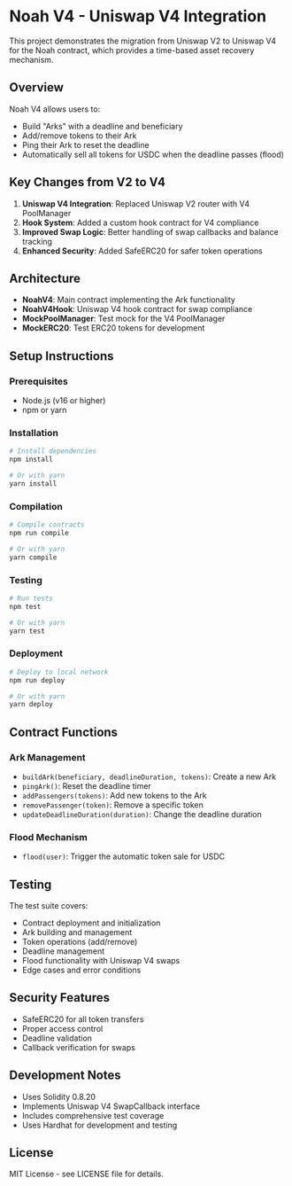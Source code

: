 # Noah V4 - Uniswap V4 Integration

This project demonstrates the migration from Uniswap V2 to Uniswap V4 for the Noah contract, which provides a time-based asset recovery mechanism.

## Overview

Noah V4 allows users to:
- Build "Arks" with a deadline and beneficiary
- Add/remove tokens to their Ark
- Ping their Ark to reset the deadline
- Automatically sell all tokens for USDC when the deadline passes (flood)

## Key Changes from V2 to V4

1. **Uniswap V4 Integration**: Replaced Uniswap V2 router with V4 PoolManager
2. **Hook System**: Added a custom hook contract for V4 compliance
3. **Improved Swap Logic**: Better handling of swap callbacks and balance tracking
4. **Enhanced Security**: Added SafeERC20 for safer token operations

## Architecture

- **NoahV4**: Main contract implementing the Ark functionality
- **NoahV4Hook**: Uniswap V4 hook contract for swap compliance
- **MockPoolManager**: Test mock for the V4 PoolManager
- **MockERC20**: Test ERC20 tokens for development

## Setup Instructions

### Prerequisites
- Node.js (v16 or higher)
- npm or yarn

### Installation
```bash
# Install dependencies
npm install

# Or with yarn
yarn install
```

### Compilation
```bash
# Compile contracts
npm run compile

# Or with yarn
yarn compile
```

### Testing
```bash
# Run tests
npm test

# Or with yarn
yarn test
```

### Deployment
```bash
# Deploy to local network
npm run deploy

# Or with yarn
yarn deploy
```

## Contract Functions

### Ark Management
- `buildArk(beneficiary, deadlineDuration, tokens)`: Create a new Ark
- `pingArk()`: Reset the deadline timer
- `addPassengers(tokens)`: Add new tokens to the Ark
- `removePassenger(token)`: Remove a specific token
- `updateDeadlineDuration(duration)`: Change the deadline duration

### Flood Mechanism
- `flood(user)`: Trigger the automatic token sale for USDC

## Testing

The test suite covers:
- Contract deployment and initialization
- Ark building and management
- Token operations (add/remove)
- Deadline management
- Flood functionality with Uniswap V4 swaps
- Edge cases and error conditions

## Security Features

- SafeERC20 for all token transfers
- Proper access control
- Deadline validation
- Callback verification for swaps

## Development Notes

- Uses Solidity 0.8.20
- Implements Uniswap V4 SwapCallback interface
- Includes comprehensive test coverage
- Uses Hardhat for development and testing

## License

MIT License - see LICENSE file for details.
